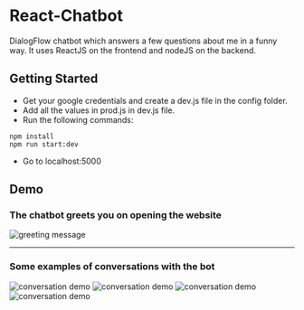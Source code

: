 # React-Chatbot
DialogFlow chatbot which answers a few questions about me in a funny way.
It uses ReactJS on the frontend and nodeJS on the backend.


## Getting Started
- Get your google credentials and create a dev.js file in the config folder.
- Add all the values in prod.js in dev.js file.
- Run the following commands:
```
npm install
npm run start:dev
```
- Go to localhost:5000


## Demo
### The chatbot greets you on opening the website
![greeting message](![image](https://github.com/user-attachments/assets/c5ace3c3-ded8-42f6-9def-88fd209622f8)
)

---

### Some examples of conversations with the bot
![conversation demo](./screenshots/2.png)
![conversation demo](./screenshots/3.png)
![conversation demo](./screenshots/4.png)
![conversation demo](./screenshots/5.png)


